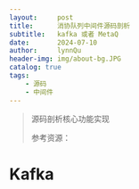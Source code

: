 ```yaml
---
layout:     post
title:      消协队列中间件源码剖析
subtitle:   kafka 或者 MetaQ 
date:       2024-07-10
author:     lynnQu
header-img: img/about-bg.JPG
catalog: true
tags:
    - 源码
    - 中间件
---
```


> 源码剖析核心功能实现
>
> 参考资源：

# Kafka